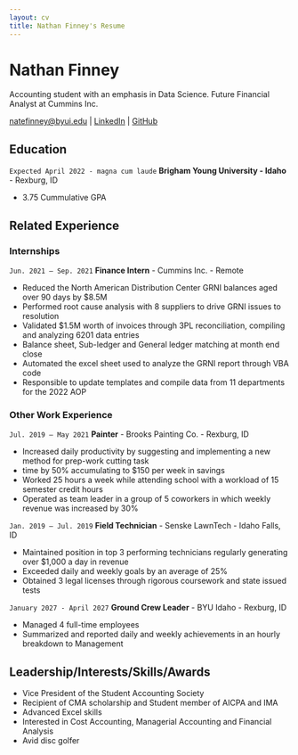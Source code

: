 ```yaml
---
layout: cv
title: Nathan Finney's Resume
---
```

# Nathan Finney
Accounting student with an emphasis in Data Science. Future Financial Analyst at Cummins Inc. 

<div id="webaddress">
<a href="natefinney@byui.edu">natefinney@byui.edu</a>
| <a href="https://www.linkedin.com/in/nathan-finney">LinkedIn</a>
| <a href="https://github.com/nate-finney">GitHub</a>
</div>

<!-- https://www.monique.tech/the-art-of-markdown -->

## Education

`Expected April 2022 - magna cum laude`
__Brigham Young University - Idaho__ - Rexburg, ID

- 3.75 Cummulative GPA


## Related Experience

### Internships

`Jun. 2021 – Sep. 2021`
__Finance Intern__ - Cummins Inc. - Remote

-	Reduced the North American Distribution Center GRNI balances aged over 90 days by $8.5M
-	Performed root cause analysis with 8 suppliers to drive GRNI issues to resolution
-	Validated $1.5M worth of invoices through 3PL reconciliation, compiling and analyzing 6201 data entries
-	Balance sheet, Sub-ledger and General ledger matching at month end close
-	Automated the excel sheet used to analyze the GRNI report through VBA code 
-	Responsible to update templates and compile data from 11 departments for the 2022 AOP 


### Other Work Experience

`Jul. 2019 – May 2021`
__Painter__ - Brooks Painting Co. - Rexburg, ID

-	Increased daily productivity by suggesting and implementing a new method for prep-work cutting task 
- time by 50% accumulating to $150 per week in savings
-	Worked 25 hours a week while attending school with a workload of 15 semester credit hours
-	Operated as team leader in a group of 5 coworkers in which weekly revenue was increased by 30% 


`Jan. 2019 – Jul. 2019`
__Field Technician__ - Senske LawnTech - Idaho Falls, ID

-	Maintained position in top 3 performing technicians regularly generating over $1,000 a day in revenue 
-	Exceeded daily and weekly goals by an average of 25%
-	Obtained 3 legal licenses through rigorous coursework and state issued tests
 

`January 2027 - April 2027`
__Ground Crew Leader__ - BYU Idaho - Rexburg, ID

-	Managed 4 full-time employees 
-	Summarized and reported daily and weekly achievements in an hourly breakdown to Management





## Leadership/Interests/Skills/Awards 

- Vice President of the Student Accounting Society 
-	Recipient of CMA scholarship and Student member of AICPA and IMA
-	Advanced Excel skills 
- Interested in Cost Accounting, Managerial Accounting and Financial Analysis
-	Avid disc golfer 



<!-- ### Footer

Last updated: May 2013 -->


